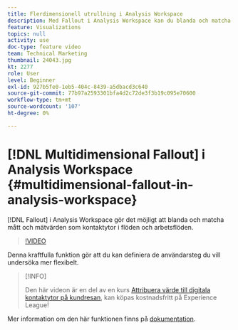 ```yaml
---
title: Flerdimensionell utrullning i Analysis Workspace
description: Med Fallout i Analysis Workspace kan du blanda och matcha mått och mätvärden som kontaktytor i flöden och arbetsflöden.
feature: Visualizations
topics: null
activity: use
doc-type: feature video
team: Technical Marketing
thumbnail: 24043.jpg
kt: 2277
role: User
level: Beginner
exl-id: 927b5fe0-1eb5-404c-8439-a5dbacd3c640
source-git-commit: 77b97a2593301bfa4d2c72de3f3b19c095e70600
workflow-type: tm+mt
source-wordcount: '107'
ht-degree: 0%

---
```


# [!DNL Multidimensional Fallout] i Analysis Workspace {#multidimensional-fallout-in-analysis-workspace}

[!DNL Fallout] i Analysis Workspace gör det möjligt att blanda och matcha mått och mätvärden som kontaktytor i flöden och arbetsflöden.

>[!VIDEO](https://video.tv.adobe.com/v/24043/?quality=12)

Denna kraftfulla funktion gör att du kan definiera de användarsteg du vill undersöka mer flexibelt.

>[!INFO]
>
> Den här videon är en del av en kurs [Attribuera värde till digitala kontaktytor på kundresan](https://experienceleague.adobe.com/?recommended=Analytics-U-1-2020.2), kan köpas kostnadsfritt på Experience League!

Mer information om den här funktionen finns på [dokumentation](https://experienceleague.adobe.com/docs/analytics/analyze/analysis-workspace/visualizations/fallout/configuring-interdimensional-fallout.html?lang=en).
